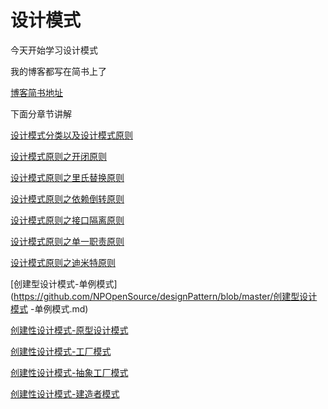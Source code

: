# 设计模式

今天开始学习设计模式

我的博客都写在简书上了

[博客简书地址](https://www.jianshu.com/nb/23963285)

下面分章节讲解

[设计模式分类以及设计模式原则](https://github.com/NPOpenSource/designPattern/blob/master/设计模式分类以及设计模式原则.md)

[设计模式原则之开闭原则](https://github.com/NPOpenSource/designPattern/blob/master/设计模式原则之开闭原则.md)

[设计模式原则之里氏替换原则](https://github.com/NPOpenSource/designPattern/blob/master/设计模式原则之开闭原则.md)

[设计模式原则之依赖倒转原则](https://github.com/NPOpenSource/designPattern/blob/master/设计模式原则之依赖倒转原则.md)

[设计模式原则之接口隔离原则](https://github.com/NPOpenSource/designPattern/blob/master/设计模式原则之接口隔离原则.md)

[设计模式原则之单一职责原则](https://github.com/NPOpenSource/designPattern/blob/master/设计模式原则之单一职责原则.md)

[设计模式原则之迪米特原则](https://github.com/NPOpenSource/designPattern/blob/master/设计模式原则之迪米特原则.md)

[创建型设计模式-单例模式](https://github.com/NPOpenSource/designPattern/blob/master/创建型设计模式 -单例模式.md)

[创建性设计模式-原型设计模式](https://github.com/NPOpenSource/designPattern/blob/master/创建性设计模-原型设计模式.md)

[创建性设计模式-工厂模式](https://github.com/NPOpenSource/designPattern/blob/master/创建性设计模式-工厂模式.md)

[创建性设计模式-抽象工厂模式](https://github.com/NPOpenSource/designPattern/blob/master/创建性设计模式-抽象工厂模式.md)

[创建性设计模式-建造者模式](https://github.com/NPOpenSource/designPattern/blob/master/创建性设计模式-建造者模式.md)












